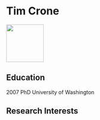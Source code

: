 # Tim Crone

<img src='tim-31b_crop1.jpg' width=100>


## Education

2007 PhD University of Washington

## Research Interests
